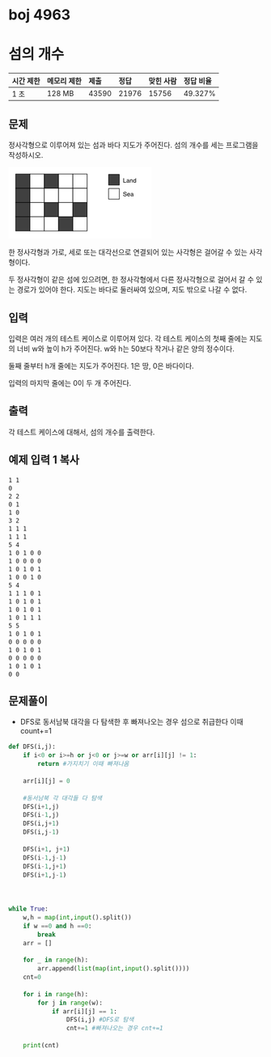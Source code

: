 # boj 4963

# 섬의 개수

| 시간 제한 | 메모리 제한 | 제출  | 정답  | 맞힌 사람 | 정답 비율 |
| :-------- | :---------- | :---- | :---- | :-------- | :-------- |
| 1 초      | 128 MB      | 43590 | 21976 | 15756     | 49.327%   |

## 문제

정사각형으로 이루어져 있는 섬과 바다 지도가 주어진다. 섬의 개수를 세는 프로그램을 작성하시오.

![img](readme.assets/island.png)

한 정사각형과 가로, 세로 또는 대각선으로 연결되어 있는 사각형은 걸어갈 수 있는 사각형이다. 

두 정사각형이 같은 섬에 있으려면, 한 정사각형에서 다른 정사각형으로 걸어서 갈 수 있는 경로가 있어야 한다. 지도는 바다로 둘러싸여 있으며, 지도 밖으로 나갈 수 없다.

## 입력

입력은 여러 개의 테스트 케이스로 이루어져 있다. 각 테스트 케이스의 첫째 줄에는 지도의 너비 w와 높이 h가 주어진다. w와 h는 50보다 작거나 같은 양의 정수이다.

둘째 줄부터 h개 줄에는 지도가 주어진다. 1은 땅, 0은 바다이다.

입력의 마지막 줄에는 0이 두 개 주어진다.

## 출력

각 테스트 케이스에 대해서, 섬의 개수를 출력한다.

## 예제 입력 1 복사

```
1 1
0
2 2
0 1
1 0
3 2
1 1 1
1 1 1
5 4
1 0 1 0 0
1 0 0 0 0
1 0 1 0 1
1 0 0 1 0
5 4
1 1 1 0 1
1 0 1 0 1
1 0 1 0 1
1 0 1 1 1
5 5
1 0 1 0 1
0 0 0 0 0
1 0 1 0 1
0 0 0 0 0
1 0 1 0 1
0 0
```



## 문제풀이

- DFS로 동서남북 대각을 다 탐색한 후 빠져나오는 경우 섬으로 취급한다 이때 count+=1

```python
def DFS(i,j):
    if i<0 or i>=h or j<0 or j>=w or arr[i][j] != 1:
        return #가지치기 이때 빠져나옴

    arr[i][j] = 0

    #동서남북 각 대각들 다 탐색
    DFS(i+1,j)
    DFS(i-1,j)
    DFS(i,j+1)
    DFS(i,j-1)

    DFS(i+1, j+1)
    DFS(i-1,j-1)
    DFS(i-1,j+1)
    DFS(i+1,j-1)
    


while True:
    w,h = map(int,input().split())
    if w ==0 and h ==0:
        break
    arr = []
    
    for _ in range(h):
        arr.append(list(map(int,input().split())))
    cnt=0

    for i in range(h):
        for j in range(w):
            if arr[i][j] == 1:
                DFS(i,j) #DFS로 탐색
                cnt+=1 #빠져나오는 경우 cnt+=1

    print(cnt)
```

